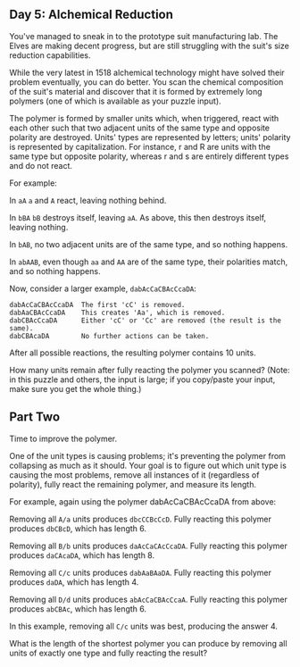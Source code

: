 ## Day 5: Alchemical Reduction

You've managed to sneak in to the prototype suit manufacturing lab. The Elves are making decent progress, but are still struggling with the suit's size reduction capabilities.

While the very latest in 1518 alchemical technology might have solved their problem eventually, you can do better. You scan the chemical composition of the suit's material and discover that it is formed by extremely long polymers (one of which is available as your puzzle input).

The polymer is formed by smaller units which, when triggered, react with each other such that two adjacent units of the same type and opposite polarity are destroyed. Units' types are represented by letters; units' polarity is represented by capitalization. For instance, r and R are units with the same type but opposite polarity, whereas r and s are entirely different types and do not react.

For example:

In `aA` `a` and `A` react, leaving nothing behind.

In `bBA` `bB` destroys itself, leaving `aA`. As above, this then destroys itself, leaving nothing.

In `bAB`, no two adjacent units are of the same type, and so nothing happens.

In `abAAB`, even though `aa` and `AA` are of the same type, their polarities match, and so nothing happens.

Now, consider a larger example, `dabAcCaCBAcCcaDA`:

```
dabAcCaCBAcCcaDA  The first 'cC' is removed.
dabAaCBAcCcaDA    This creates 'Aa', which is removed.
dabCBAcCcaDA      Either 'cC' or 'Cc' are removed (the result is the same).
dabCBAcaDA        No further actions can be taken.
```

After all possible reactions, the resulting polymer contains 10 units.

How many units remain after fully reacting the polymer you scanned? (Note: in this puzzle and others, the input is large; if you copy/paste your input, make sure you get the whole thing.)

## Part Two

Time to improve the polymer.

One of the unit types is causing problems; it's preventing the polymer from collapsing as much as it should. Your goal is to figure out which unit type is causing the most problems, remove all instances of it (regardless of polarity), fully react the remaining polymer, and measure its length.

For example, again using the polymer dabAcCaCBAcCcaDA from above:

Removing all `A/a` units produces `dbcCCBcCcD`. Fully reacting this polymer produces `dbCBcD`, which has length 6.

Removing all `B/b` units produces `daAcCaCAcCcaDA`. Fully reacting this polymer produces `daCAcaDA`, which has length 8.

Removing all `C/c` units produces `dabAaBAaDA`. Fully reacting this polymer produces `daDA`, which has length 4.

Removing all `D/d` units produces `abAcCaCBAcCcaA`. Fully reacting this polymer produces `abCBAc`, which has length 6.

In this example, removing all `C/c` units was best, producing the answer 4.

What is the length of the shortest polymer you can produce by removing all units of exactly one type and fully reacting the result?
